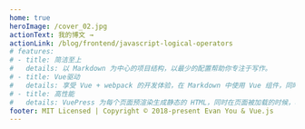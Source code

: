 ```yaml
---
home: true
heroImage: /cover_02.jpg
actionText: 我的博文 →
actionLink: /blog/frontend/javascript-logical-operators
# features:
# - title: 简洁至上
#   details: 以 Markdown 为中心的项目结构，以最少的配置帮助你专注于写作。
# - title: Vue驱动
#   details: 享受 Vue + webpack 的开发体验，在 Markdown 中使用 Vue 组件，同时可以使用 Vue 来开发自定义主题。
# - title: 高性能
#   details: VuePress 为每个页面预渲染生成静态的 HTML，同时在页面被加载的时候，将作为 SPA 运行。
footer: MIT Licensed | Copyright © 2018-present Evan You & Vue.js
---
```


<!-- ::: tip 提示
this is a tip
:::

::: warning 注意
this is a tip
:::

::: danger 警告
this is a tip
::: -->